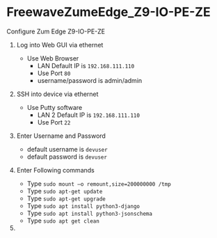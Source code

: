 # FreewaveZumeEdge_Z9-IO-PE-ZE
Configure Zum Edge Z9-IO-PE-ZE
1. Log into Web GUI via ethernet
   - Use Web Browser
     - LAN Default IP is `192.168.111.110`
     - Use Port `80`
     - username/password is admin/admin
    
1. SSH into device via ethernet
   - Use Putty software
     - LAN 2 Default IP is `192.168.111.110`
     - Use Port `22`

2. Enter Username and Password
   - default username is `devuser`
   - default password is `devuser`

3. Enter Following commands
   - Type `sudo mount –o remount,size=200000000 /tmp`
   - Type `sudo apt-get update`
   - Type `sudo apt-get upgrade`
   - Type `sudo apt install python3-django`
   - Type `sudo apt install python3-jsonschema`
   - Type `sudo apt get clean`
     
5. 
